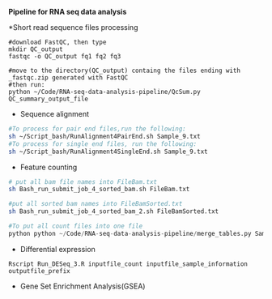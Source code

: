 **Pipeline for RNA seq data analysis**

*Short read sequence files processing
```
#download FastQC, then type
mkdir QC_output
fastqc -o QC_output fq1 fq2 fq3

#move to the directory(QC_output) containg the files ending with _fastqc.zip generated with FastQC
#then run: 
python ~/Code/RNA-seq-data-analysis-pipeline/QcSum.py QC_summary_output_file
```
  * Sequence alignment
```bash
#To process for pair end files,run the following:
sh ~/Script_bash/RunAlignment4PairEnd.sh Sample_9.txt
#To process for single end files, run the following:
sh ~/Script_bash/RunAlignment4SingleEnd.sh Sample_9.txt  
```
   * Feature counting
```bash
# put all bam file names into FileBam.txt
sh Bash_run_submit_job_4_sorted_bam.sh FileBam.txt

#put all sorted bam names into FileBamSorted.txt 
sh Bash_run_submit_job_4_sorted_bam_2.sh FileBamSorted.txt
```

```python
#To put all count files into one file
python python ~/Code/RNA-seq-data-analysis-pipeline/merge_tables.py Sample_10_raw_count.txt Output_count_samples10.txt

```

   * Differential expression
  
```Rscript 
Rscript Run_DESeq_3.R inputfile_count inputfile_sample_information outputfile_prefix
```
   * Gene Set Enrichment Analysis(GSEA)
